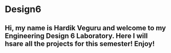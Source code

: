 # Design6
## Hi, my name is Hardik Veguru and welcome to my Engineering Design 6 Laboratory. Here I will hsare all the projects for this semester! Enjoy!
